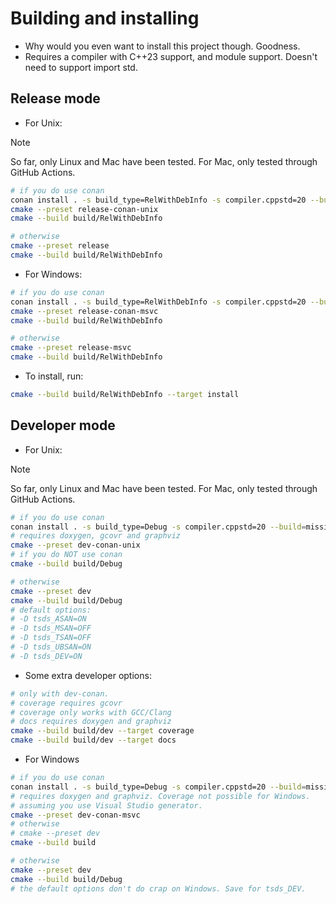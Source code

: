 # Building and installing

- Why would you even want to install this project though. Goodness.
- Requires a compiler with C++23 support, and module support. Doesn't need to
support import std.

## Release mode

- For Unix:

> [!NOTE]
> So far, only Linux and Mac have been tested.
> For Mac, only tested through GitHub Actions.

```sh
# if you do use conan
conan install . -s build_type=RelWithDebInfo -s compiler.cppstd=20 --build=missing
cmake --preset release-conan-unix
cmake --build build/RelWithDebInfo
```

```sh
# otherwise
cmake --preset release
cmake --build build/RelWithDebInfo
```

- For Windows:

```sh
# if you do use conan
conan install . -s build_type=RelWithDebInfo -s compiler.cppstd=20 --build=missing
cmake --preset release-conan-msvc
cmake --build build/RelWithDebInfo
```

```sh
# otherwise
cmake --preset release-msvc
cmake --build build/RelWithDebInfo
```

- To install, run:

```sh
cmake --build build/RelWithDebInfo --target install
```

## Developer mode

- For Unix:

> [!NOTE]
> So far, only Linux and Mac have been tested.
> For Mac, only tested through GitHub Actions.

```sh
# if you do use conan
conan install . -s build_type=Debug -s compiler.cppstd=20 --build=missing
# requires doxygen, gcovr and graphviz
cmake --preset dev-conan-unix
# if you do NOT use conan
cmake --build build/Debug
```

```sh
# otherwise
cmake --preset dev
cmake --build build/Debug
# default options:
# -D tsds_ASAN=ON
# -D tsds_MSAN=OFF
# -D tsds_TSAN=OFF
# -D tsds_UBSAN=ON
# -D tsds_DEV=ON
```

- Some extra developer options:

```sh
# only with dev-conan.
# coverage requires gcovr
# coverage only works with GCC/Clang
# docs requires doxygen and graphviz
cmake --build build/dev --target coverage
cmake --build build/dev --target docs
```

- For Windows

```sh
# if you do use conan
conan install . -s build_type=Debug -s compiler.cppstd=20 --build=missing
# requires doxygen and graphviz. Coverage not possible for Windows.
# assuming you use Visual Studio generator.
cmake --preset dev-conan-msvc
# otherwise
# cmake --preset dev
cmake --build build
```

```sh
# otherwise
cmake --preset dev
cmake --build build/Debug
# the default options don't do crap on Windows. Save for tsds_DEV.
```
